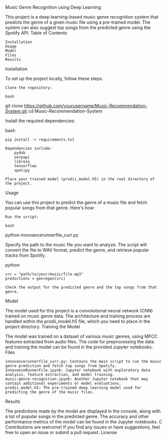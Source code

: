 Music Genre Recognition using Deep Learning

This project is a deep learning-based music genre recognition system that predicts the genre of a given music file using a pre-trained model. The system can also suggest top songs from the predicted genre using the Spotify API.
Table of Contents

    Installation
    Usage
    Model
    Files
    Results

Installation

To set up the project locally, follow these steps:

    Clone the repository:

    bash

git clone https://github.com/yourusername/Music-Recommendation-System.git
cd Music-Recommendation-System

Install the required dependencies:

bash

    pip install -r requirements.txt

    Dependencies include:
        pydub
        serpapi
        librosa
        tensorflow
        spotipy

    Place your trained model (prodii_model.h5) in the root directory of the project.

Usage

You can use this project to predict the genre of a music file and fetch popular songs from that genre. Here's how:

    Run the script:

    bash

python innovancerunnerfile_curr.py

Specify the path to the music file you want to analyze. The script will convert the file to WAV format, predict the genre, and retrieve popular tracks from Spotify.

python

    src = "path/to/your/music/file.mp3"
    predictions = genregen(src)

    Check the output for the predicted genre and the top songs from that genre.

Model

The model used for this project is a convolutional neural network (CNN) trained on music genre data. The architecture and training process are handled within the prodii_model.h5 file, which you need to place in the project directory.
Training the Model

The model was trained on a dataset of various music genres, using MFCC features extracted from audio files. The code for preprocessing the data and training the model can be found in the provided Jupyter notebooks.
Files

    innovancerunnerfile_curr.py: Contains the main script to run the music genre prediction and fetch top songs from Spotify.
    InnovanceRunnerFile.ipynb: Jupyter notebook with exploratory data analysis, feature extraction, and model training.
    music-genre-recognition.ipynb: Another Jupyter notebook that may contain additional experiments or model evaluations.
    prodii_model.h5: The pre-trained deep learning model used for predicting the genre of the music files.

Results

The predictions made by the model are displayed in the console, along with a list of popular songs in the predicted genre. The accuracy and other performance metrics of the model can be found in the Jupyter notebooks.
C
Contributions are welcome! If you find any issues or have suggestions, feel free to open an issue or submit a pull request.
License

